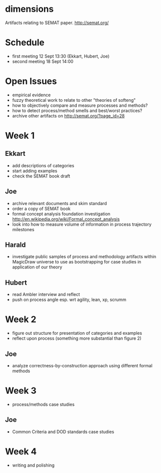 dimensions
==========

Artifacts relating to SEMAT paper. http://semat.org/

# Schedule

- first meeting 12 Sept 13:30 (Ekkart, Hubert, Joe)
- second meeting 18 Sept 14:00

# Open Issues
- empirical evidence
- fuzzy theoretical work to relate to other "theories of softeng"
- how to objectively compare and measure processes and methods?
- how to detect process/method smells and best/worst practices?
- archive other artifacts on http://semat.org/?page_id=28

# Week 1

## Ekkart

- add descriptions of categories
- start adding examples
- check the SEMAT book draft

## Joe

- archive relevant documents and skim standard
- order a copy of SEMAT book
- formal concept analysis foundation investigation
  http://en.wikipedia.org/wiki/Formal_concept_analysis
- look into how to measure volume of information in process trajectory
  milestones

## Harald

- investigate public samples of process and methodology artifacts
  within MagicDraw universe to use as bootstrapping for case studies
  in application of our theory

## Hubert

- read Ambler interview and reflect
- push on process angle esp. wrt agility, lean, xp, scrumm

# Week 2

- figure out structure for presentation of categories and examples
- reflect upon process (something more substantial than figure 2)

## Joe

- analyze correctness-by-construction approach using different formal
  methods

# Week 3

- process/methods case studies

## Joe 

- Common Criteria and DOD standards case studies

# Week 4

- writing and polishing
